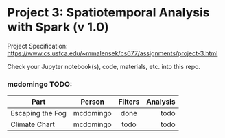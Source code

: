# Project 3: Spatiotemporal Analysis with Spark (v 1.0)

Project Specification: https://www.cs.usfca.edu/~mmalensek/cs677/assignments/project-3.html

Check your Jupyter notebook(s), code, materials, etc. into this repo.

### mcdomingo TODO:

| Part | Person | Filters | Analysis |
| ---- |:------:|:-------:| --------:|
| Escaping the Fog | mcdomingo | done | todo |
| Climate Chart | mcdomingo | todo | todo |
